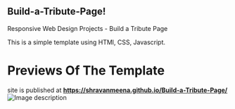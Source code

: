 ## Build-a-Tribute-Page!
Responsive Web Design Projects - Build a Tribute Page


This is a simple template using HTMl, CSS, Javascript.


# Previews Of The Template

site is published at **https://shravanmeena.github.io/Build-a-Tribute-Page/**
![Image description](https://www.google.co.in)


